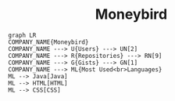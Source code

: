 <h1 align="center">Moneybird</h1>

```mermaid
graph LR
COMPANY_NAME{Moneybird}
COMPANY_NAME ---> U{Users} ---> UN[2]
COMPANY_NAME ---> R{Repositories} ---> RN[9]
COMPANY_NAME ---> G{Gists} ---> GN[1]
COMPANY_NAME ---> ML{Most Used<br>Languages}
ML --> Java[Java]
ML --> HTML[HTML]
ML --> CSS[CSS]
```
